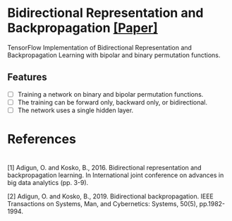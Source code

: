 # Bidirectional Representation and Backpropagation [[Paper]](https://worldcomp-proceedings.com/proc/p2016/ABD6039.pdf)

TensorFlow Implementation of  Bidirectional Representation and Backpropagation Learning with bipolar and binary permutation functions.

## Features

- [ ] Training a network on binary and bipolar permutation functions.
- [ ] The training can be forward only, backward only, or bidirectional.
- [ ] The network uses a single hidden layer.

# References
#
<a id="1">[1]</a> Adigun, O. and Kosko, B., 2016. Bidirectional representation and backpropagation learning. In International joint conference on advances in big data analytics (pp. 3-9).

<a id="1">[2]</a> Adigun, O. and Kosko, B., 2019. Bidirectional backpropagation. IEEE Transactions on Systems, Man, and Cybernetics: Systems, 50(5), pp.1982-1994.